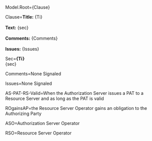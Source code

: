 Model.Root={Clause}

Clause=<b>Title:</b> {Ti}<br><br><b>Text:</b> {sec}<br><br><b>Comments:</b> {Comments}<br><br><b>Issues:</b> {Issues}

Sec=<b>{Ti}</b><br>{sec}

Comments=None Signaled

Issues=None Signaled

AS-PAT-RS-Valid=When the Authorization Server issues a PAT to a Resource Server and as long as the PAT is valid

ROgainsAP=the Resource Server Operator gains an obligation to the Authorizing Party

ASO=Authorization Server Operator

RSO=Resource Server Operator